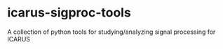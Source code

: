 # icarus-sigproc-tools
A collection of python tools for studying/analyzing signal processing for ICARUS
